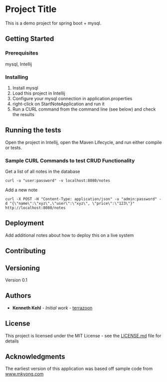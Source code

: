 # Project Title

This is a demo project for spring boot + mysql.

## Getting Started

### Prerequisites

mysql, Intellij

### Installing


1. Install mysql
2. Load this project in Intellij
3. Configure your mysql connection in application.properties
4. right-click on StartNoteApplication and run it
5. Run a CURL command from the command line (see below) and check the results

## Running the tests

Open the project in Intellij, open the Maven Lifecycle, and run either compile or tests.

### Sample CURL Commands to test CRUD Functionality

Get a list of all notes in the database
```
curl -u "user:password" -v localhost:8080/notes
```

Add a new note

```
curl -X POST -H "Content-Type: application/json" -u "admin:password" -d "{\"name\":\"xyz\",\"user\":\"xyz\", \"price\":\"123\"}" http://localhost:8080/notes
```


## Deployment

Add additional notes about how to deploy this on a live system


## Contributing


## Versioning

Version 0.1

## Authors

* **Kenneth Kehl** - *Initial work* - [terrazoon](https://github.com/terrazoon)

## License

This project is licensed under the MIT License - see the [LICENSE.md](LICENSE.md) file for details

## Acknowledgments

The earliest version of this application was based off sample code from www.mkyong.com